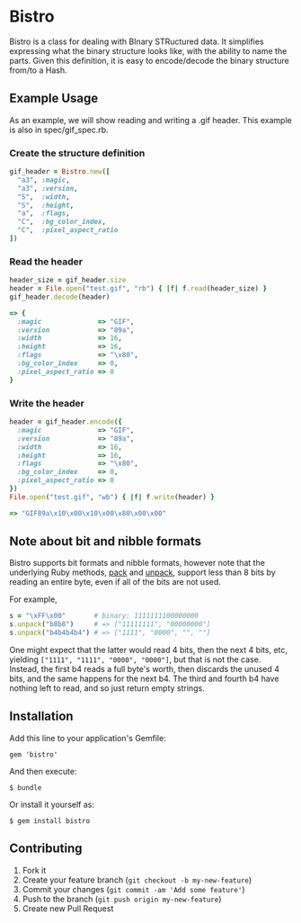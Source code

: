# Bistro

Bistro is a class for dealing with BInary STRuctured data.  It simplifies
expressing what the binary structure looks like, with the ability to name the
parts.  Given this definition, it is easy to encode/decode the binary structure
from/to a Hash.

## Example Usage

As an example, we will show reading and writing a .gif header.  This example is
also in spec/gif_spec.rb.

### Create the structure definition

```ruby
gif_header = Bistro.new([
  "a3", :magic,
  "a3", :version,
  "S",  :width,
  "S",  :height,
  "a",  :flags,
  "C",  :bg_color_index,
  "C",  :pixel_aspect_ratio
])
```

### Read the header

```ruby
header_size = gif_header.size
header = File.open("test.gif", "rb") { |f| f.read(header_size) }
gif_header.decode(header)

=> {
  :magic              => "GIF",
  :version            => "89a",
  :width              => 16,
  :height             => 16,
  :flags              => "\x80",
  :bg_color_index     => 0,
  :pixel_aspect_ratio => 0
}
```

### Write the header

```ruby
header = gif_header.encode({
  :magic              => "GIF",
  :version            => "89a",
  :width              => 16,
  :height             => 16,
  :flags              => "\x80",
  :bg_color_index     => 0,
  :pixel_aspect_ratio => 0
})
File.open("test.gif", "wb") { |f| f.write(header) }

=> "GIF89a\x10\x00\x10\x00\x80\x00\x00"
```

## Note about bit and nibble formats

Bistro supports bit formats and nibble formats, however note that the
underlying Ruby methods, [pack](http://ruby-doc.org/core-2.2.0/Array.html#method-i-pack)
and [unpack](http://ruby-doc.org/core-2.2.0/String.html#method-i-unpack), support
less than 8 bits by reading an entire byte, even if all of the bits are not used.

For example,

```ruby
s = "\xFF\x00"       # binary: 1111111100000000
s.unpack("b8b8")     # => ["11111111", "00000000"]
s.unpack("b4b4b4b4") # => ["1111", "0000", "", ""]
```

One might expect that the latter would read 4 bits, then the next 4 bits, etc,
yielding `["1111", "1111", "0000", "0000"]`, but that is not the case.  Instead,
the first b4 reads a full byte's worth, then discards the unused 4 bits, and the
same happens for the next b4.  The third and fourth b4 have nothing left to read,
and so just return empty strings.

## Installation

Add this line to your application's Gemfile:

    gem 'bistro'

And then execute:

    $ bundle

Or install it yourself as:

    $ gem install bistro

## Contributing

1. Fork it
2. Create your feature branch (`git checkout -b my-new-feature`)
3. Commit your changes (`git commit -am 'Add some feature'`)
4. Push to the branch (`git push origin my-new-feature`)
5. Create new Pull Request

